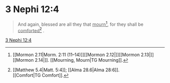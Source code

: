# 3 Nephi 12:4

> And again, blessed are all they that <u>mourn</u>[^a], for they shall be <u>comforted</u>[^b] .

[3 Nephi 12:4](https://www.churchofjesuschrist.org/study/scriptures/bofm/3-ne/12?lang=eng&id=p4#p4)


[^a]: [[Mormon 2.11|Morm. 2:11 (11–14)]][[Mormon 2.12|]][[Mormon 2.13|]][[Mormon 2.14|]]. [[Mourning, Mourn|TG Mourning]].  
[^b]: [[Matthew 5.4|Matt. 5:4]]; [[Alma 28.6|Alma 28:6]]. [[Comfort|TG Comfort]].  

